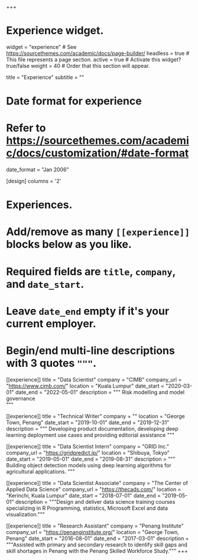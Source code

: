 +++
# Experience widget.
widget = "experience"  # See https://sourcethemes.com/academic/docs/page-builder/
headless = true  # This file represents a page section.
active = true  # Activate this widget? true/false
weight = 40  # Order that this section will appear.

title = "Experience"
subtitle = ""

# Date format for experience
#   Refer to https://sourcethemes.com/academic/docs/customization/#date-format
date_format = "Jan 2006"

[design]
  columns = '2'
# Experiences.
#   Add/remove as many `[[experience]]` blocks below as you like.
#   Required fields are `title`, `company`, and `date_start`.
#   Leave `date_end` empty if it's your current employer.
#   Begin/end multi-line descriptions with 3 quotes `"""`.

[[experience]]
  title = "Data Scientist"
  company = "CIMB"
  company_url = "https://www.cimb.com/"
  location = "Kuala Lumpur"
  date_start = "2020-03-01"
  date_end = "2022-05-01"
  description = """
  Risk modelling and model governance  
  """
  
[[experience]]
  title = "Technical Writer"
  company = ""
  location = "George Town, Penang"
  date_start = "2019-10-01"
  date_end = "2019-12-31"
  description = """
  Developing product documentation, developing deep learning deployment use cases and providing editorial assistance
  """
  
[[experience]]
  title = "Data Scientist Intern"
  company = "GRID Inc."
  company_url = "https://gridpredict.jp/"
  location = "Shibuya, Tokyo"
  date_start = "2019-05-01"
  date_end = "2019-08-31"
  description = """
  Building object detection models using deep learning algorithms for agricultural applications.
  """

[[experience]]
  title = "Data Scientist Associate"
  company = "The Center of Applied Data Science"
  company_url = "https://thecads.com/"
  location = "Kerinchi, Kuala Lumpur"
  date_start = "2018-07-01"
  date_end = "2019-05-01"
  description = """Design and deliver data science training courses specializing in R Programming, statistics, Microsoft Excel and data visualization."""

[[experience]]
  title = "Research Assistant"
  company = "Penang Institute"
  company_url = "https://penanginstitute.org/"
  location = "George Town, Penang"
  date_start = "2016-08-01"
  date_end = "2017-03-01"
  description = """Assisted with primary and secondary research to identify skill gaps and skill shortages in Penang with the Penang Skilled Workforce Study."""
+++
